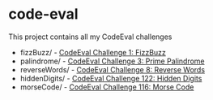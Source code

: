 code-eval
=========

This project contains all my CodeEval challenges

* fizzBuzz/ - [CodeEval Challenge 1: FizzBuzz](https://www.codeeval.com/open_challenges/1/)
* palindrome/ - [CodeEval Challenge 3: Prime Palindrome](https://www.codeeval.com/open_challenges/3/)
* reverseWords/ - [CodeEval Challenge 8: Reverse Words](https://www.codeeval.com/open_challenges/8/)
* hiddenDigits/ - [CodeEval Challenge 122: Hidden Digits](https://www.codeeval.com/open_challenges/122/)
* morseCode/ - [CodeEval Challenge 116: Morse Code](https://www.codeeval.com/open_challenges/116/)